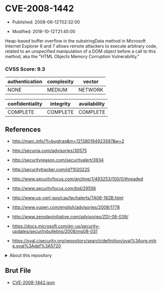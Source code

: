 # CVE-2008-1442

- Published: 2008-06-12T02:32:00

- Modified: 2018-10-12T21:45:00

Heap-based buffer overflow in the substringData method in Microsoft Internet Explorer 6 and 7 allows remote attackers to execute arbitrary code, related to an unspecified manipulation of a DOM object before a call to this method, aka the "HTML Objects Memory Corruption Vulnerability."

### CVSS Score: **9.3**

| authentication | complexity | vector |
| --- | --- | --- |
| NONE | MEDIUM | NETWORK |

| confidentiality | integrity | availability |
| --- | --- | --- |
| COMPLETE | COMPLETE | COMPLETE |

## References

* http://marc.info/?l=bugtraq&m=121380194923597&w=2

* http://secunia.com/advisories/30575

* http://securityreason.com/securityalert/3934

* http://securitytracker.com/id?1020225

* http://www.securityfocus.com/archive/1/493253/100/0/threaded

* http://www.securityfocus.com/bid/29556

* http://www.us-cert.gov/cas/techalerts/TA08-162B.html

* http://www.vupen.com/english/advisories/2008/1778

* http://www.zerodayinitiative.com/advisories/ZDI-08-039/

* https://docs.microsoft.com/en-us/security-updates/securitybulletins/2008/ms08-031

* https://oval.cisecurity.org/repository/search/definition/oval%3Aorg.mitre.oval%3Adef%3A5720

<details>
<summary>About this repository</summary> 

  This repository is part of the project [Live Hack CVE](https://github.com/Live-Hack-CVE). Main website can be found [www.live-hack.org](https://www.live-hack.org) 
  
  Made by [Sn0wAlice](https://github.com/Sn0wAlice) for the people that care about security and need to have a feed of the latest CVEs. Hope you enjoy it, don't forget to star the repo and follow me on [Twitter](https://twitter.com/Sn0wAlice) and [Github](https://github.com/Sn0wAlice). And that is my [personnal website](https://www.alice-snow.me/)

  - [Home Page](https://github.com/Live-Hack-CVE)
  - [Framework](https://github.com/Live-Hack-CVE/cve-framework)
  - [CVE database](https://github.com/Live-Hack-CVE/full_database)
  - [Changelog](https://github.com/Live-Hack-CVE/Changelog)
</details>

## Brut File

* [CVE-2008-1442.json](https://raw.githubusercontent.com/Live-Hack-CVE/full_database/main/cves/2008/CVE-2008-1442.json)

